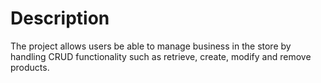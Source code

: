 <h1>Description</h1>
The project allows users be able to manage business in the store by handling CRUD functionality such as retrieve, create, modify and remove products.
